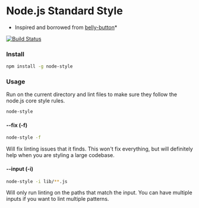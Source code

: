 # Node.js Standard Style

* Inspired and borrowed from [belly-button](https://github.com/continuationlabs/belly-button)*


[![Build Status](https://secure.travis-ci.org/geek/node-style.svg)](http://travis-ci.org/geek/node-style)


### Install

```sh
npm install -g node-style
```

### Usage

Run on the current directory and lint files to make sure they follow the node.js
core style rules.

```sh
node-style
```


#### --fix (-f)

```sh
node-style -f
```

Will fix linting issues that it finds.  This won't fix everything, but will
definitely help when you are styling a large codebase.


#### --input (-i)

```sh
node-style -i lib/**.js
```

Will only run linting on the paths that match the input.  You can have multiple
inputs if you want to lint multiple patterns.
